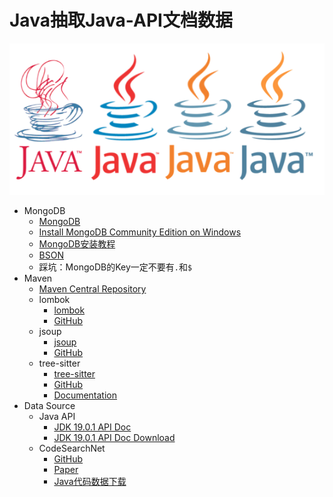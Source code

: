 # Java抽取Java-API文档数据

![](./src/main/resources/images/java.png)

- MongoDB
    - [MongoDB](https://www.mongodb.com)
    - [Install MongoDB Community Edition on Windows](https://www.mongodb.com/docs/manual/tutorial/install-mongodb-on-windows)
    - [MongoDB安装教程](https://www.cnblogs.com/TM0831/p/10606624.html)
    - [BSON](https://www.mongodb.com/docs/manual/reference/bson-types)
    - 踩坑：MongoDB的Key一定不要有`.`和`$`
- Maven
    - [Maven Central Repository](https://mvnrepository.com)
    - lombok
        - [lombok](https://projectlombok.org)
        - [GitHub](https://github.com/projectlombok/lombok)
    - jsoup
        - [jsoup](https://jsoup.org)
        - [GitHub](https://github.com/jhy/jsoup)
    - tree-sitter
        - [tree-sitter](https://tree-sitter.github.io)
        - [GitHub](https://github.com/tree-sitter/tree-sitter)
        - [Documentation](https://tree-sitter.github.io/tree-sitter)
- Data Source
    - Java API
        - [JDK 19.0.1 API Doc](https://docs.oracle.com/en/java/javase/19/docs/api/index.html)
        - [JDK 19.0.1 API Doc Download](https://www.oracle.com/java/technologies/javase-jdk19-doc-downloads.html)
    - CodeSearchNet
        - [GitHub](https://github.com/github/CodeSearchNet)
        - [Paper](https://arxiv.org/abs/1909.09436)
        - [Java代码数据下载](https://s3.amazonaws.com/code-search-net/CodeSearchNet/v2/java.zip)
